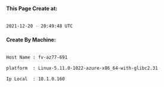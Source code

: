 
   
#### This Page Create at:

```bash

2021-12-20 - 20:49:48 UTC

```

#### Create By Machine:

```bash

Host Name : fv-az77-691

platform  : Linux-5.11.0-1022-azure-x86_64-with-glibc2.31

Ip Local  : 10.1.0.160

```

